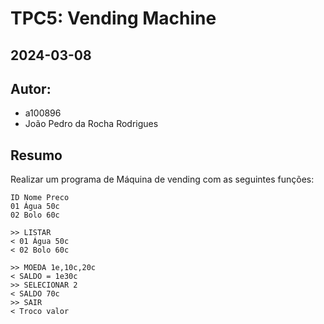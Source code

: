 # TPC5: Vending Machine
## 2024-03-08

## Autor:
- a100896
- João Pedro da Rocha Rodrigues

## Resumo

Realizar um programa de Máquina de vending com as seguintes funções:

```
ID Nome Preco
01 Água 50c
02 Bolo 60c
```

```
>> LISTAR
< 01 Água 50c
< 02 Bolo 60c
```

```
>> MOEDA 1e,10c,20c
< SALDO = 1e30c
>> SELECIONAR 2
< SALDO 70c
>> SAIR
< Troco valor
```